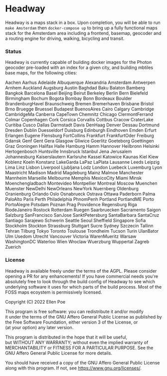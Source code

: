 # Headway

Headway is a maps stack in a box. Upon completion, you will be able to run `make Amsterdam` then `docker-compose up` to bring up a fully functional maps stack for the Amsterdam area including a frontend, basemap, geocoder and a routing engine for driving, walking, bicycling and transit.

### Status

Headway is currently capable of building docker images for the Photon geocoder pre-loaded with an index for a given city, and building mbtiles base maps, for the following cities:

Aachen Aarhus Adelaide Albuquerque Alexandria Amsterdam Antwerpen Arnhem Auckland Augsburg Austin Baghdad
Baku Balaton Bamberg Bangkok Barcelona Basel Beijing Beirut Berkeley Berlin Bern Bielefeld Birmingham Bochum
Bogota Bombay Bonn Bordeaux Boulder BrandenburgHavel Braunschweig Bremen Bremerhaven Brisbane Bristol Brno
Bruegge Bruessel Budapest BuenosAires Cairo Calgary Cambridge CambridgeMa Canberra CapeTown Chemnitz Chicago
ClermontFerrand Colmar Copenhagen Cork Corsica Corvallis Cottbus Cracow CraterLake Curitiba Cusco Dallas
Darmstadt Davis DenHaag Denver Dessau Dortmund Dresden Dublin Duesseldorf Duisburg Edinburgh Eindhoven Emden
Erfurt Erlangen Eugene Flensburg FortCollins Frankfurt FrankfurtOder Freiburg Gdansk Genf Gent Gera Glasgow
Gliwice Goerlitz Goeteborg Goettingen Graz Groningen Halifax Halle Hamburg Hamm Hannover Heilbronn Helsinki
Hertogenbosch Huntsville Innsbruck Istanbul Jena Jerusalem Johannesburg Kaiserslautern Karlsruhe Kassel
Katowice Kaunas Kiel Kiew Koblenz Koeln Konstanz LakeGarda LaPaz LaPlata Lausanne Leeds Leipzig Lima Linz
Lisbon Liverpool Ljubljana Lodz London Luebeck Luxemburg Lyon Maastricht Madison Madrid Magdeburg Mainz
Malmoe Manchester Mannheim Marseille Melbourne Memphis MexicoCity Miami Minsk Moenchengladbach Montevideo
Montpellier Montreal Moscow Muenchen Muenster NewDelhi NewOrleans NewYork Nuernberg Oldenburg Oranienburg
Orlando Oslo Osnabrueck Ostrava Ottawa Paderborn Palma PaloAlto Paris Perth Philadelphia PhnomPenh Portland
PortlandME Porto PortoAlegre Potsdam Poznan Prag Providence Regensburg Riga RiodeJaneiro Rostock Rotterdam
Ruegen Saarbruecken Sacramento Saigon Salzburg SanFrancisco SanJose SanktPetersburg SantaBarbara SantaCruz
Santiago Sarajewo Schwerin Seattle Seoul Sheffield Singapore Sofia Stockholm Stockton Strassburg Stuttgart
Sucre Sydney Szczecin Tallinn Tehran Tilburg Tokyo Toronto Toulouse Trondheim Tucson Turin UlanBator Ulm
Usedom Utrecht Vancouver Victoria WarenMueritz Warsaw WashingtonDC Waterloo Wien Wroclaw Wuerzburg Wuppertal
Zagreb Zuerich

### License

Headway is available freely under the terms of the AGPL. Please consider opening a PR for any enhancements! If you have commercial needs you're absolutely free to look through the build config of Headway to see which underlying software it uses for which parts of the build process. Most of the FOSS maps ecoystem is permissively licensed.

Copyright (C) 2022 Ellen Poe

This program is free software: you can redistribute it and/or modify \
it under the terms of the GNU Affero General Public License as published by \
the Free Software Foundation, either version 3 of the License, or \
(at your option) any later version.

This program is distributed in the hope that it will be useful, \
but WITHOUT ANY WARRANTY; without even the implied warranty of \
MERCHANTABILITY or FITNESS FOR A PARTICULAR PURPOSE.  See the \
GNU Affero General Public License for more details.

You should have received a copy of the GNU Affero General Public License \
along with this program.  If not, see <https://www.gnu.org/licenses/>.
